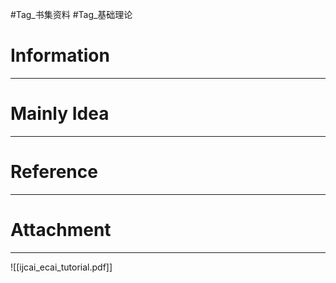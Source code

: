 #Tag_书集资料 #Tag_基础理论 
# Information
---


# Mainly Idea
---


# Reference
---


# Attachment
---
![[ijcai_ecai_tutorial.pdf]]